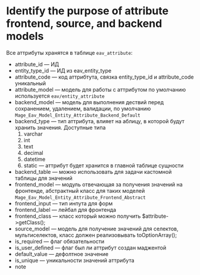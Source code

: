 # Identify the purpose of attribute frontend, source, and backend models

Все аттрибуты хранятся в таблице `eav_attribute`:

  * attribute_id — ИД
  * entity_type_id — ИД из eav_entity_type
  * attribute_code — код аттрибтута, связка entity_type_id и attribute_code уникальный
  * attribute_model — модель для работы с аттрибутом по умолчанию используется `eav/entity_attribute`
  * backend_model — модель для выполнения дествий перед сохранением, удалением, валидации, по умолчанию `Mage_Eav_Model_Entity_Attribute_Backend_Default`
  * backend_type — тип аттрибута, влияет на аблицу, в которой будут хранить значения. Доступные типа
      1. varchar
      2. int
      3. text
      4. decimal
      5. datetime
      6. static — аттрибут будет хранится в главной таблице сущности    
  * backend_table — можно использовать для задачи кастомной таблицы для значений
  * frontend_model — модуль отвечающая за получения значений на фронтенде, абстрактный класс для таких моделей `Mage_Eav_Model_Entity_Attribute_Frontend_Abstract`
  * frontend_input — тип инпута для форм
  * frontend_label — лейбал для фронтенда
  * frontend_class — класс который можно получить $attribute->getClass();
  * source_model — модель для получение значений для селектов, мультиселектов, класс должен реализовывать toOptionArray();
  * is_required — флаг обязательности
  * is_user_defined — флаг был ли аттрибут создан маджентой
  * default_value — дефолтное значение
  * is_unique — уникальности значений аттрибута
  * note
